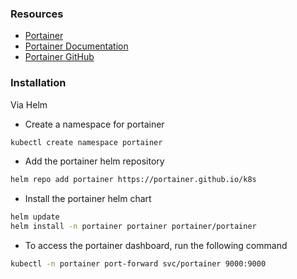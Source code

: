 ### Resources

- [Portainer](https://www.portainer.io/)
- [Portainer Documentation](https://documentation.portainer.io/)
- [Portainer GitHub](https://github.com/portainer/portainer)

### Installation

Via Helm

- Create a namespace for portainer

```bash
kubectl create namespace portainer
```

-  Add the portainer helm repository

```bash
helm repo add portainer https://portainer.github.io/k8s
```

- Install the portainer helm chart

```bash
helm update
helm install -n portainer portainer portainer/portainer 
```

- To access the portainer dashboard, run the following command

```bash
kubectl -n portainer port-forward svc/portainer 9000:9000
```



